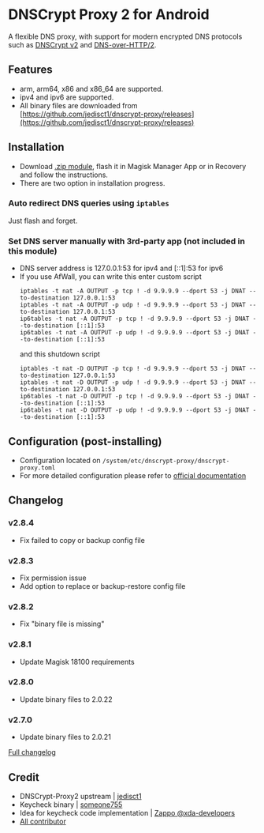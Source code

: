 # DNSCrypt Proxy 2 for Android

A flexible DNS proxy, with support for modern encrypted DNS protocols such as [DNSCrypt v2](https://github.com/DNSCrypt/dnscrypt-protocol/blob/master/DNSCRYPT-V2-PROTOCOL.txt) and [DNS-over-HTTP/2](https://tools.ietf.org/html/draft-ietf-doh-dns-over-https-03).

## Features
- arm, arm64, x86 and x86_64 are supported.
- ipv4 and ipv6 are supported.
- All binary files are downloaded from [https://github.com/jedisct1/dnscrypt-proxy/releases](https://github.com/jedisct1/dnscrypt-proxy/releases)

## Installation
- Download [.zip module](https://github.com/Magisk-Modules-Repo/dnscrypt-proxy-magisk/releases), flash it in Magisk Manager App or in Recovery and follow the instructions.
- There are two option in installation progress. 
### Auto redirect DNS queries using `iptables`
Just flash and forget.
### Set DNS server manually with 3rd-party app (not included in this module)
- DNS server address is 127.0.0.1:53 for ipv4 and [::1]:53 for ipv6
- If you use AfWall, you can write this enter custom script
  ```
  iptables -t nat -A OUTPUT -p tcp ! -d 9.9.9.9 --dport 53 -j DNAT --to-destination 127.0.0.1:53
  iptables -t nat -A OUTPUT -p udp ! -d 9.9.9.9 --dport 53 -j DNAT --to-destination 127.0.0.1:53
  ip6tables -t nat -A OUTPUT -p tcp ! -d 9.9.9.9 --dport 53 -j DNAT --to-destination [::1]:53
  ip6tables -t nat -A OUTPUT -p udp ! -d 9.9.9.9 --dport 53 -j DNAT --to-destination [::1]:53
  ```
  and this shutdown script
  ```
  iptables -t nat -D OUTPUT -p tcp ! -d 9.9.9.9 --dport 53 -j DNAT --to-destination 127.0.0.1:53
  iptables -t nat -D OUTPUT -p udp ! -d 9.9.9.9 --dport 53 -j DNAT --to-destination 127.0.0.1:53
  ip6tables -t nat -D OUTPUT -p tcp ! -d 9.9.9.9 --dport 53 -j DNAT --to-destination [::1]:53
  ip6tables -t nat -D OUTPUT -p udp ! -d 9.9.9.9 --dport 53 -j DNAT --to-destination [::1]:53
  ```

## Configuration (post-installing)
- Configuration located on `/system/etc/dnscrypt-proxy/dnscrypt-proxy.toml`
- For more detailed configuration please refer to [official documentation](https://github.com/jedisct1/dnscrypt-proxy/wiki/Configuration)

## Changelog
### v2.8.4
 - Fix failed to copy or backup config file
### v2.8.3
 - Fix permission issue
 - Add option to replace or backup-restore config file
### v2.8.2
 - Fix "binary file is missing"
### v2.8.1
 - Update Magisk 18100 requirements
### v2.8.0
 - Update binary files to 2.0.22
### v2.7.0
 - Update binary files to 2.0.21

[Full changelog](changelog.md)

## Credit
- DNSCrypt-Proxy2 upstream | [jedisct1](https://github.com/jedisct1/dnscrypt-proxy)
- Keycheck binary | [someone755](https://github.com/someone755/kerneller/tree/master/extract/tools)
- Idea for keycheck code implementation | [Zappo @xda-developers](https://forum.xda-developers.com/showpost.php?p=71016567&postcount=98)
- [All contributor](https://github.com/Magisk-Modules-Repo/dnscrypt-proxy/graphs/contributors)
